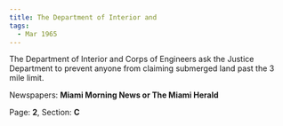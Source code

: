 ```yaml
---  
title: The Department of Interior and  
tags:  
  - Mar 1965  
---  
```

  
The Department of Interior and Corps of Engineers ask the Justice Department to prevent anyone from claiming submerged land past the 3 mile limit.  
  
Newspapers: **Miami Morning News or The Miami Herald**  
  
Page: **2**, Section: **C** 

